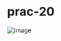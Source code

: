 # prac-20
![image](https://github.com/user-attachments/assets/2acdf655-56f1-40a1-b2ae-4522684226e1)
